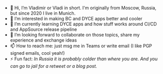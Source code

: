 - 👋 Hi, I’m Vladimir or Vladi in short. I'm originally from Moscow, Russia, but since 2020 I live in Munich.
- 👀 I’m interested in making BC and DYCE apps better and cooler
- 🌱 I’m currently learning DYCE apps and how stuff works around CI/CD and AppSource release pipeline
- 💞️ I’m looking forward to collaborate on those topics, share my experience and exchange ideas
- 📫 How to reach me: just msg me in Teams or write email (I like PGP signed emails, cool yeah!)
- ⚡ Fun fact: _In Russia it is probably colder than where you are. And you can go to jail for a retweet or a blog post._

<!---
vkozlov-sit/vkozlov-sit is a ✨ special ✨ repository because its `README.md` (this file) appears on your GitHub profile.
You can click the Preview link to take a look at your changes.
--->

